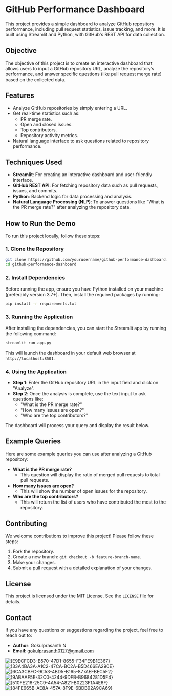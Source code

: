 # GitHub Performance Dashboard

This project provides a simple dashboard to analyze GitHub repository performance, including pull request statistics, issue tracking, and more. It is built using Streamlit and Python, with GitHub's REST API for data collection.

## Objective

The objective of this project is to create an interactive dashboard that allows users to input a GitHub repository URL, analyze the repository’s performance, and answer specific questions (like pull request merge rate) based on the collected data.

## Features

- Analyze GitHub repositories by simply entering a URL.
- Get real-time statistics such as:
  - PR merge rate.
  - Open and closed issues.
  - Top contributors.
  - Repository activity metrics.
- Natural language interface to ask questions related to repository performance.

## Techniques Used

- **Streamlit**: For creating an interactive dashboard and user-friendly interface.
- **GitHub REST API**: For fetching repository data such as pull requests, issues, and commits.
- **Python**: Backend logic for data processing and analysis.
- **Natural Language Processing (NLP)**: To answer questions like "What is the PR merge rate?" after analyzing the repository data.

## How to Run the Demo

To run this project locally, follow these steps:

### 1. Clone the Repository
```bash
git clone https://github.com/yourusername/github-performance-dashboard.git
cd github-performance-dashboard
```

### 2. Install Dependencies

Before running the app, ensure you have Python installed on your machine (preferably version 3.7+). Then, install the required packages by running:

```bash
pip install -r requirements.txt
```

### 3. Running the Application

After installing the dependencies, you can start the Streamlit app by running the following command:

```bash
streamlit run app.py
```

This will launch the dashboard in your default web browser at `http://localhost:8501`.

### 4. Using the Application

- **Step 1**: Enter the GitHub repository URL in the input field and click on "Analyze".
- **Step 2**: Once the analysis is complete, use the text input to ask questions like:
  - "What is the PR merge rate?"
  - "How many issues are open?"
  - "Who are the top contributors?"

The dashboard will process your query and display the result below.


## Example Queries

Here are some example queries you can use after analyzing a GitHub repository:

- **What is the PR merge rate?**
  - This question will display the ratio of merged pull requests to total pull requests.
- **How many issues are open?**
  - This will show the number of open issues for the repository.
- **Who are the top contributors?**
  - This will return the list of users who have contributed the most to the repository.

## Contributing

We welcome contributions to improve this project! Please follow these steps:

1. Fork the repository.
2. Create a new branch: `git checkout -b feature-branch-name`.
3. Make your changes.
4. Submit a pull request with a detailed explanation of your changes.

## License

This project is licensed under the MIT License. See the `LICENSE` file for details.

## Contact

If you have any questions or suggestions regarding the project, feel free to reach out to:

- **Author**: Gokulprasanth N
- **Email**: gokulprasanth0127@gmail.com

![{E9ECFCD3-B570-47D1-8655-F34FE9B1E367}](https://github.com/user-attachments/assets/da7c2e0a-81d9-4ade-9017-c8693d59fd22)
![{33A4BA3A-A1C2-47CA-BC2A-B5D466EA290E}](https://github.com/user-attachments/assets/94f7da25-87a4-49b7-9cfd-0f8a7235a683)
![{6CA3CBFC-9C53-4BD5-B165-877AEFBEC5F2}](https://github.com/user-attachments/assets/bfd856a7-6391-4c7e-9df5-2de9faa55a1c)
![{9ABAAF5E-32C0-4244-9DFB-B9684281D5F4}](https://github.com/user-attachments/assets/15241f41-e875-4a40-b801-6db5c14f3b19)
![{510FE216-25C9-4A54-A821-B0223F1A4E6F}](https://github.com/user-attachments/assets/7fe35fd2-129c-4ac4-8b4e-951e921cbe67)
![{84FE665B-AE8A-457A-8F9E-6BDB92A9CA69}](https://github.com/user-attachments/assets/4f31de63-f2bf-4c4b-98aa-da99993f5261)

